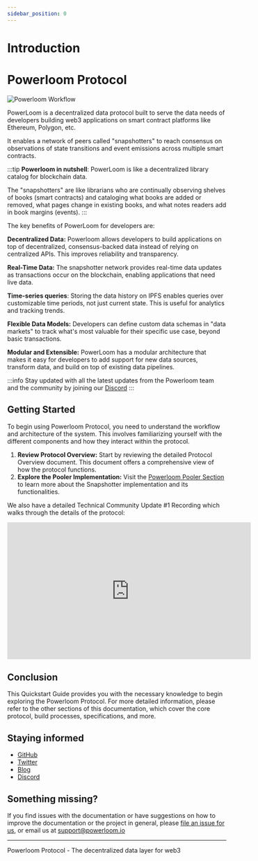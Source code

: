 ```yaml
---
sidebar_position: 0
---
```

# Introduction 

# Powerloom Protocol

![Powerloom Workflow](/images/introduction.png)

PowerLoom is a decentralized data protocol built to serve the data needs of developers building web3 applications on smart contract platforms like Ethereum, Polygon, etc.

It enables a network of peers called "snapshotters" to reach consensus on observations of state transitions and event emissions across multiple smart contracts. 

:::tip
**Powerloom in nutshell**: PowerLoom is like a decentralized library catalog for blockchain data.

The "snapshotters" are like librarians who are continually observing shelves of books (smart contracts) and cataloging what books are added or removed, what pages change in existing books, and what notes readers add in book margins (events).
:::

The key benefits of PowerLoom for developers are:

**Decentralized Data:** Powerloom allows developers to build applications on top of decentralized, consensus-backed data instead of relying on centralized APIs. This improves reliability and transparency.

**Real-Time Data:** The snapshotter network provides real-time data updates as transactions occur on the blockchain, enabling applications that need live data.

**Time-series queries**: Storing the data history on IPFS enables queries over customizable time periods, not just current state. This is useful for analytics and tracking trends.

**Flexible Data Models:** Developers can define custom data schemas in "data markets" to track what's most valuable for their specific use case, beyond basic transactions.

**Modular and Extensible:** PowerLoom has a modular architecture that makes it easy for developers to add support for new data sources, transform data, and build on top of existing data pipelines.

:::info
Stay updated with all the latest updates from the Powerloom team and the community by joining our [Discord](https://discord.com/powerloom)
:::

## Getting Started

To begin using Powerloom Protocol, you need to understand the workflow and architecture of the system. This involves familiarizing yourself with the different components and how they interact within the protocol.

1. **Review Protocol Overview:** Start by reviewing the detailed Protocol Overview document. This document offers a comprehensive view of how the protocol functions.
2. **Explore the Pooler Implementation:** Visit the [Powerloom Pooler Section](/docs/Build-with-Powerloom/UniswapV2%20Dashboard/) to learn more about the Snapshotter implementation and its functionalities.

We also have a detailed Technical Community Update #1 Recording which walks through the details of the protocol: 

<iframe width="560" height="315" src="https://www.youtube.com/embed/kTTmu3vhuEY?si=cD_mDEH0ohUy0n9x" title="YouTube video player" frameborder="0" allow="accelerometer; autoplay; clipboard-write; encrypted-media; gyroscope; picture-in-picture; web-share" allowfullscreen></iframe>

## Conclusion

This Quickstart Guide provides you with the necessary knowledge to begin exploring the Powerloom Protocol. For more detailed information, please refer to the other sections of this documentation, which cover the core protocol, build processes, specifications, and more.

## Staying informed
- [GitHub](https://github.com/powerloom)
- [Twitter](https://twitter.com/powerloomhq)
- [Blog](https://blog.powerloom.io)
- [Discord](https://discord.com/powerloom)

## Something missing?
If you find issues with the documentation or have suggestions on how to improve the documentation or the project in general, please [file an issue for us](https://github.com/powerloom/docs), or email us at support@powerloom.io 

---
Powerloom Protocol - The decentralized data layer for web3

